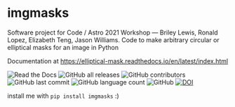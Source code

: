 # imgmasks
Software project for Code / Astro 2021 Workshop — Briley Lewis, Ronald Lopez, Elizabeth Teng, Jason Williams. Code to make arbitrary circular or elliptical masks for an image in Python 

Documentation at https://elliptical-mask.readthedocs.io/en/latest/index.html

![Read the Docs](https://img.shields.io/readthedocs/elliptical-mask)
![GitHub all releases](https://img.shields.io/github/downloads/briley-lewis/elliptical-mask/total)
![GitHub contributors](https://img.shields.io/github/contributors/briley-lewis/elliptical-mask)
![GitHub last commit](https://img.shields.io/github/last-commit/briley-lewis/elliptical-mask)
![GitHub language count](https://img.shields.io/github/languages/count/briley-lewis/elliptical-mask)
![GitHub](https://img.shields.io/github/license/briley-lewis/elliptical-mask)
[![DOI](https://zenodo.org/badge/379351745.svg)](https://zenodo.org/badge/latestdoi/379351745)

install me with `pip install imgmasks` :)
